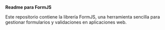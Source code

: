 **Readme para FormJS**

Este repositorio contiene la librería FormJS, una herramienta sencilla para gestionar formularios y validaciones en aplicaciones web.
